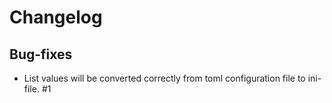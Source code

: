 # Changelog

## Bug-fixes

* List values will be converted correctly from toml configuration file to ini-file. #1
